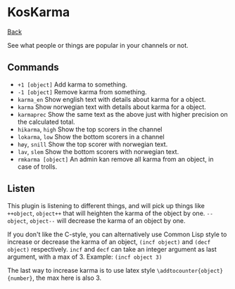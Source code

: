 # KosKarma

[Back](/datamaskin/)

See what people or things are popular in your channels or not.

## Commands
- `+1 [object]` Add karma to something.
- `-1 [object]` Remove karma from something.
- `karma_en` Show english text with details about  karma for a object.
- `karma` Show norwegian text with details about karma for a object.
- `karmaprec` Show the same text as the above just with higher
  precision on the calculated total.
- `hikarma`, `high` Show the top scorers in the channel
- `lokarma`, `low` Show the bottom scorers in a channel
- `høy`, `snill` Show the top scorer with norwegian text.
- `lav`, `slem` Show the bottom scorers with norwegian text.
- `rmkarma [object]` An admin kan remove all karma from an object, in case of trolls.

## Listen

This plugin is listening to different things, and will pick up things
like `++object`, `object++` that will heighten the karma of the object
by one. `--object`, `object--` will decrease the karma of an object by
one.

If you don't like the C-style, you can alternatively use Common Lisp
style to increase or decrease the karma of an object, `(incf object)`
and `(decf object)` respectively. `incf` and `decf` can take an
integer argument as last argument, with a max of 3. Example: `(incf
object 3)`

The last way to increase karma is to use latex style
`\addtocounter{object}{number}`, the max here is also 3.
